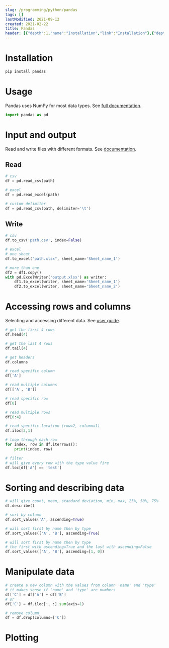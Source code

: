 ```yaml
---
slug: /programming/python/pandas
tags: []
lastModified: 2021-09-12
created: 2021-02-22
title: Pandas
header: [{"depth":1,"name":"Installation","link":"Installation"},{"depth":1,"name":"Usage","link":"Usage"},{"depth":1,"name":"Input and output","link":"Input-and-output"},{"depth":2,"name":"Read","link":"Read"},{"depth":2,"name":"Write","link":"Write"},{"depth":1,"name":"Accessing rows and columns","link":"Accessing-rows-and-columns"},{"depth":1,"name":"Sorting and describing data","link":"Sorting-and-describing-data"},{"depth":1,"name":"Manipulate data","link":"Manipulate-data"},{"depth":1,"name":"Plotting","link":"Plotting"}]
---
```


# Installation
```python
pip install pandas
```

# Usage
Pandas uses NumPy for most data types. See [full documentation](https://pandas.pydata.org/docs/reference/index.html).

```python
import pandas as pd
```

# Input and output

Read and write files with different formats. See [documentation](https://pandas.pydata.org/docs/reference/io.html).

## Read
```python
# csv
df = pd.read_csv(path)

# excel
df = pd.read_excel(path)

# custom delimiter
df = pd.read_csv(path, delimiter='\t')
```

## Write
```python
# csv
df.to_csv('path.csv', index=False)

# excel
# one sheet
df.to_excel("path.xlsx", sheet_name='Sheet_name_1')

# more than one
df2 = df1.copy()
with pd.ExcelWriter('output.xlsx') as writer:
    df1.to_excel(writer, sheet_name='Sheet_name_1')
    df2.to_excel(writer, sheet_name='Sheet_name_2')

```

# Accessing rows and columns
Selecting and accessing different data. See [user guide](https://pandas.pydata.org/docs/user_guide/indexing.html).


```python
# get the first 4 rows
df.head(4)

# get the last 4 rows
df.tail(4)

# get headers
df.columns

# read specific column
df['A']

# read multiple columns
df[['A', 'B']]

# read specific row
df[0]

# read multiple rows
df[0:4]

# read specific location (row=2, column=1)
df.iloc[2,1]

# loop through each row
for index, row in df.iterrows():
    print(index, row)

# filter
# will give every row with the type value fire
df.loc[df['A'] == 'test']
```

# Sorting and describing data

```python
# will give count, mean, standard deviation, min, max, 25%, 50%, 75%
df.describe()

# sort by column
df.sort_values('A', ascending=True)

# will sort first by name then by type
df.sort_values(['A', 'B'], ascending=True)

# will sort first by name then by type
# the first with ascending=True and the last with ascending=False
df.sort_values(['A', 'B'], ascending=[1, 0])
```

# Manipulate data

```python
# create a new column with the values from column 'name' and 'type'
# it makes sense if 'name' and 'type' are numbers
df['C'] = df['A'] + df['B']
# or
df['C'] = df.iloc[:, :].sum(axis=1)

# remove column
df = df.drop(columns=['C'])

```

# Plotting